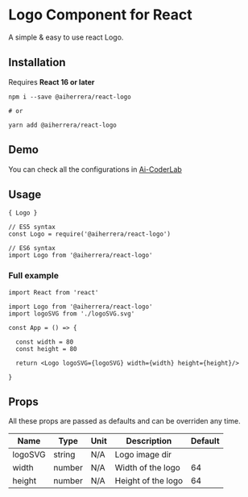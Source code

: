 # Logo Component for React

A simple & easy to use react Logo.

## Installation

Requires **React 16 or later**

`npm i --save @aiherrera/react-logo`

`# or`

`yarn add @aiherrera/react-logo`

## Demo

You can check all the configurations in [Ai-CoderLab](https://coderlab.aiherrera.com/?path=/story/playground-react-components--logo)

## Usage

`{ Logo }`

```
// ES5 syntax
const Logo = require('@aiherrera/react-logo')

// ES6 syntax
import Logo from '@aiherrera/react-logo'

```

### Full example

```TSX
import React from 'react'

import Logo from '@aiherrera/react-logo'
import logoSVG from './logoSVG.svg'

const App = () => {

  const width = 80
  const height = 80

  return <Logo logoSVG={logoSVG} width={width} height={height}/>

}
```

## Props

All these props are passed as defaults and can be overriden any time.

| Name    | Type   | Unit | Description        | Default |
| ------- | ------ | ---- | ------------------ | ------- |
| logoSVG | string | N/A  | Logo image dir     |         |
| width   | number | N/A  | Width of the logo  | 64      |
| height  | number | N/A  | Height of the logo | 64      |
